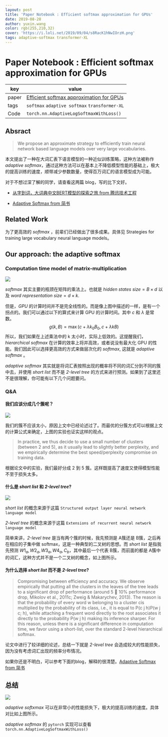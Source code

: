 ```yaml
---
layout: post
title: 'Paper Notebook : Efficient softmax approximation for GPUs'
date: 2019-08-28
author: yuxin.wang
color: rgb(255,210,32)
cover: 'https://i.loli.net/2019/09/04/s8RacK1hNwIOrzH.png'
tags: adaptive-softmax transformer-XL
---
```




# Paper Notebook : Efficient softmax approximation for GPUs

| key   | value                                                        |
| ----- | ------------------------------------------------------------ |
| paper | [Efficient softmax approximation for GPUs](papers3://publication/uuid/2DA19A0A-0FF2-4203-83AD-ECBAFD0170EA) |
| tags  | `softmax` `adaptive softmax` `transformer-XL`                |
| Code  | `torch.nn.AdaptiveLogSoftmaxWithLoss()`                      |

## Absract

> We propose an approximate strategy to efficiently train neural network based language models over very large vocabularies.

本文提出了一种在大词汇表下语言模型的一种近似训练策略，这种方法被称作 *adaptive softmax*，通过这种方法可以在基本上不降低模型性能的基础上，极大的提高训练的速度，顺带减少参数数量，使得百万词汇的语言模型成为可能。

对于不想过深了解的同学，请查看这两篇 blog，写的比下文好。

- [从字到词，大词典中文BERT模型的探索之旅 from 腾讯技术工程](https://mp.weixin.qq.com/s/OBkEsjNBJaYws8UQbZ9B0A)

- [Adaptive Softmax from 简书](https://www.jianshu.com/p/d6d5575bccff)

## Related Work

为了更高效的 *softmax* ，前辈们已经做出了很多成果。具体见 Strategies for training large vocabulary neural language models。

## Our approach: the adaptive softmax

### Computation time model of matrix-multiplication

![](https://i.loli.net/2019/08/27/nEtjDLFGsirvHO2.png)

*softmax* 其实主要的瓶颈在矩阵的乘法上。也就是 *hidden states*  $size =  B \times d$ 以及 *word representation* $size =  d \times k$.

但是，*GPU* 的计算时间并不是完全线性的。而是像上图中描述的一样，是有一个拐点的。我们可以通过以下的算式来计算 GPU 的计算时间。其中 $c$ 和 $\lambda$ 是常数。
$$
g(k, B)=\max \left(c+\lambda k_{0} B_{0}, c+\lambda k B\right)
$$
所以，我们如果在上述乘法中的 k 太小时，实际上低效的。这提醒我们，*hierarchical softmax* 在计算的效率上将并高效，或者说没有最大化 GPU 的性能。我们因此可以选择更高效的方式来做层次化的 *softmax*, 这就是 *adaptive softmax* 。

*adaptive softmax* 其实就是将词汇表按照出现的概率将不同的词汇分到不同的簇中去，并使用 *short list* 而不是 *2-level tree* 的方式来进行预测。如果到了这里还不是很理解，你可能有以下几个问题要问。

### Q&A

#### 我们应该分成几个簇呢？

![](https://i.loli.net/2019/08/27/o9yc48tBVuGskXj.png)

我们的簇不应该太小，原因上文中已经论述过了。而最优的分簇方式可以根据上文的计算公式来确定，上图的实验也证实这样的观点。

> In practice, we thus decide to use a small number of clusters (between 2 and 5), as it usually lead to slightly better perplexity, and we empirically determine the best speed/perplexity compromise on training data.

根据论文中的实验，我们最好分成 2 到 5 簇。这样既提高了速度又使得模型性能不至于损失太多。

#### 什么是 *short list* 和 *2-level tree*?

![](https://i.loli.net/2019/08/27/gzBKdYalMrVRN4L.png)

*short list* 的概念来源于这篇 `Structured output layer neural network language model`

*2-level tree* 的概念来源于这篇 `Extensions of recurrent neural network language model`

简单来讲，*2-level tree* 是当有两个簇的时候，我先预测是 A簇还是 B簇，之后再在相应的子集中做 softmax，这是一种典型的二叉树的思想。而 *short list* 是指我先预测 $W1_{a}, W2_{a},W3_{a},W4_{a},C_b$，其中最后一个代表 B簇，而前面的都是 A簇中的词汇，这种方式并不是一个二叉树的概念，如上图所示。

#### 为什么选择 *short list* 而不是 *2-level tree*?

> Compromising between efficiency and accuracy. We observe empirically that putting all the clusters in the leaves of the tree leads to a significant drop of performance (around 5 􀀀 10% performance drop, Mikolov et al., 2011c; Zweig & Makarychev, 2013). The reason is that the probability of every word w belonging to a cluster cis multiplied by the probability of its class, i.e., it is equal to P(c j h)P(w j c; h), while attaching a frequent word directly to the root associates it directly to the probability P(w j h) making its inference sharper. For this reason, unless there is a significant difference in computation time, we favor using a short-list, over the standard 2-level hierarchical softmax.

论文中进行了较详细的论述，总结一下就是 *2-level tree* 会造成较大的性能损失，因为没有考虑词汇出现的频率分布情况。  

如果你还是不明白，可以参考下面的blog，解释的很清楚。[Adaptive Softmax from 简书](https://www.jianshu.com/p/d6d5575bccff)

## 总结

![](https://i.loli.net/2019/08/27/mfivAVKEFh8sBuD.png)

*adaptive softxmax* 可以在非常小的性能损失下，极大的提高训练的速度。具体对比如上图所示。

*adaptive softmax* 的 `pytorch` 实现可以查看 `torch.nn.AdaptiveLogSoftmaxWithLoss()`